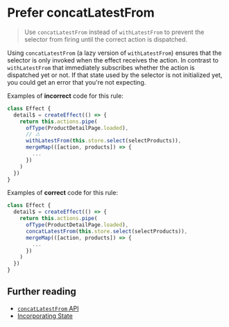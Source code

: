 # Prefer concatLatestFrom

> Use `concatLatestFrom` instead of `withLatestFrom` to prevent the selector from firing until the correct action is dispatched.

Using `concatLatestFrom` (a lazy version of `withLatestFrom`) ensures that the selector is only invoked when the effect receives the action.
In contrast to `withLatestFrom` that immediately subscribes whether the action is dispatched yet or not. If that state used by the selector is not initialized yet, you could get an error that you're not expecting.

Examples of **incorrect** code for this rule:

```ts
class Effect {
  detail$ = createEffect(() => {
    return this.actions.pipe(
      ofType(ProductDetailPage.loaded),
      // ⚠
      withLatestFrom(this.store.select(selectProducts)),
      mergeMap(([action, products]) => {
        ...
      })
    )
  })
}
```

Examples of **correct** code for this rule:

```ts
class Effect {
  detail$ = createEffect(() => {
    return this.actions.pipe(
      ofType(ProductDetailPage.loaded),
      concatLatestFrom(this.store.select(selectProducts)),
      mergeMap(([action, products]) => {
        ...
      })
    )
  })
}
```

## Further reading

- [`concatLatestFrom` API](https://ngrx.io/api/effects/concatLatestFrom)
- [Incorporating State](https://ngrx.io/guide/effects#incorporating-state)
